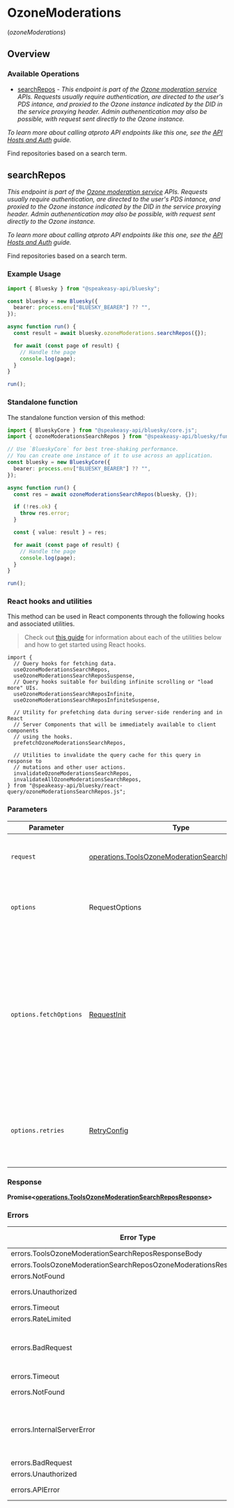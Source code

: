 # OzoneModerations
(*ozoneModerations*)

## Overview

### Available Operations

* [searchRepos](#searchrepos) - *This endpoint is part of the [Ozone moderation service](https://ozone.tools/) APIs. Requests usually require authentication, are directed to the user's PDS intance, and proxied to the Ozone instance indicated by the DID in the service proxying header. Admin authenentication may also be possible, with request sent directly to the Ozone instance.*

*To learn more about calling atproto API endpoints like this one, see the [API Hosts and Auth](/docs/advanced-guides/api-directory) guide.*

Find repositories based on a search term.

## searchRepos

*This endpoint is part of the [Ozone moderation service](https://ozone.tools/) APIs. Requests usually require authentication, are directed to the user's PDS intance, and proxied to the Ozone instance indicated by the DID in the service proxying header. Admin authenentication may also be possible, with request sent directly to the Ozone instance.*

*To learn more about calling atproto API endpoints like this one, see the [API Hosts and Auth](/docs/advanced-guides/api-directory) guide.*

Find repositories based on a search term.

### Example Usage

```typescript
import { Bluesky } from "@speakeasy-api/bluesky";

const bluesky = new Bluesky({
  bearer: process.env["BLUESKY_BEARER"] ?? "",
});

async function run() {
  const result = await bluesky.ozoneModerations.searchRepos({});

  for await (const page of result) {
    // Handle the page
    console.log(page);
  }
}

run();
```

### Standalone function

The standalone function version of this method:

```typescript
import { BlueskyCore } from "@speakeasy-api/bluesky/core.js";
import { ozoneModerationsSearchRepos } from "@speakeasy-api/bluesky/funcs/ozoneModerationsSearchRepos.js";

// Use `BlueskyCore` for best tree-shaking performance.
// You can create one instance of it to use across an application.
const bluesky = new BlueskyCore({
  bearer: process.env["BLUESKY_BEARER"] ?? "",
});

async function run() {
  const res = await ozoneModerationsSearchRepos(bluesky, {});

  if (!res.ok) {
    throw res.error;
  }

  const { value: result } = res;

  for await (const page of result) {
    // Handle the page
    console.log(page);
  }
}

run();
```

### React hooks and utilities

This method can be used in React components through the following hooks and
associated utilities.

> Check out [this guide][hook-guide] for information about each of the utilities
> below and how to get started using React hooks.

[hook-guide]: ../../../REACT_QUERY.md

```tsx
import {
  // Query hooks for fetching data.
  useOzoneModerationsSearchRepos,
  useOzoneModerationsSearchReposSuspense,
  // Query hooks suitable for building infinite scrolling or "load more" UIs.
  useOzoneModerationsSearchReposInfinite,
  useOzoneModerationsSearchReposInfiniteSuspense,

  // Utility for prefetching data during server-side rendering and in React
  // Server Components that will be immediately available to client components
  // using the hooks.
  prefetchOzoneModerationsSearchRepos,
  
  // Utilities to invalidate the query cache for this query in response to
  // mutations and other user actions.
  invalidateOzoneModerationsSearchRepos,
  invalidateAllOzoneModerationsSearchRepos,
} from "@speakeasy-api/bluesky/react-query/ozoneModerationsSearchRepos.js";
```

### Parameters

| Parameter                                                                                                                                                                      | Type                                                                                                                                                                           | Required                                                                                                                                                                       | Description                                                                                                                                                                    |
| ------------------------------------------------------------------------------------------------------------------------------------------------------------------------------ | ------------------------------------------------------------------------------------------------------------------------------------------------------------------------------ | ------------------------------------------------------------------------------------------------------------------------------------------------------------------------------ | ------------------------------------------------------------------------------------------------------------------------------------------------------------------------------ |
| `request`                                                                                                                                                                      | [operations.ToolsOzoneModerationSearchReposRequest](../../models/operations/toolsozonemoderationsearchreposrequest.md)                                                         | :heavy_check_mark:                                                                                                                                                             | The request object to use for the request.                                                                                                                                     |
| `options`                                                                                                                                                                      | RequestOptions                                                                                                                                                                 | :heavy_minus_sign:                                                                                                                                                             | Used to set various options for making HTTP requests.                                                                                                                          |
| `options.fetchOptions`                                                                                                                                                         | [RequestInit](https://developer.mozilla.org/en-US/docs/Web/API/Request/Request#options)                                                                                        | :heavy_minus_sign:                                                                                                                                                             | Options that are passed to the underlying HTTP request. This can be used to inject extra headers for examples. All `Request` options, except `method` and `body`, are allowed. |
| `options.retries`                                                                                                                                                              | [RetryConfig](../../lib/utils/retryconfig.md)                                                                                                                                  | :heavy_minus_sign:                                                                                                                                                             | Enables retrying HTTP requests under certain failure conditions.                                                                                                               |

### Response

**Promise\<[operations.ToolsOzoneModerationSearchReposResponse](../../models/operations/toolsozonemoderationsearchreposresponse.md)\>**

### Errors

| Error Type                                                         | Status Code                                                        | Content Type                                                       |
| ------------------------------------------------------------------ | ------------------------------------------------------------------ | ------------------------------------------------------------------ |
| errors.ToolsOzoneModerationSearchReposResponseBody                 | 400                                                                | application/json                                                   |
| errors.ToolsOzoneModerationSearchReposOzoneModerationsResponseBody | 401                                                                | application/json                                                   |
| errors.NotFound                                                    | 404                                                                | application/json                                                   |
| errors.Unauthorized                                                | 403, 407                                                           | application/json                                                   |
| errors.Timeout                                                     | 408                                                                | application/json                                                   |
| errors.RateLimited                                                 | 429                                                                | application/json                                                   |
| errors.BadRequest                                                  | 413, 414, 415, 422, 431                                            | application/json                                                   |
| errors.Timeout                                                     | 504                                                                | application/json                                                   |
| errors.NotFound                                                    | 501, 505                                                           | application/json                                                   |
| errors.InternalServerError                                         | 500, 502, 503, 506, 507, 508                                       | application/json                                                   |
| errors.BadRequest                                                  | 510                                                                | application/json                                                   |
| errors.Unauthorized                                                | 511                                                                | application/json                                                   |
| errors.APIError                                                    | 4XX, 5XX                                                           | \*/\*                                                              |